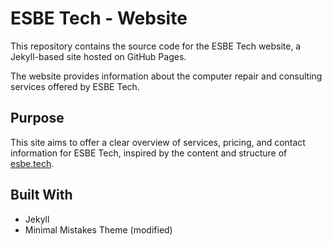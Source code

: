 # ESBE Tech - Website

This repository contains the source code for the ESBE Tech website, a Jekyll-based site hosted on GitHub Pages.

The website provides information about the computer repair and consulting services offered by ESBE Tech.

## Purpose

This site aims to offer a clear overview of services, pricing, and contact information for ESBE Tech, inspired by the content and structure of [esbe.tech](https://www.esbe.tech/).

## Built With

*   Jekyll
*   Minimal Mistakes Theme (modified)
